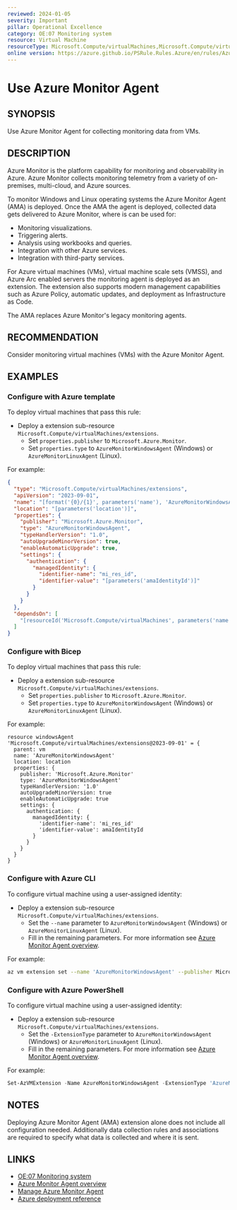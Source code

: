 ```yaml
---
reviewed: 2024-01-05
severity: Important
pillar: Operational Excellence
category: OE:07 Monitoring system
resource: Virtual Machine
resourceType: Microsoft.Compute/virtualMachines,Microsoft.Compute/virtualMachines/extensions
online version: https://azure.github.io/PSRule.Rules.Azure/en/rules/Azure.VM.AMA/
---
```


# Use Azure Monitor Agent

## SYNOPSIS

Use Azure Monitor Agent for collecting monitoring data from VMs.

## DESCRIPTION

Azure Monitor is the platform capability for monitoring and observability in Azure.
Azure Monitor collects monitoring telemetry from a variety of on-premises, multi-cloud, and Azure sources.

To monitor Windows and Linux operating systems the Azure Monitor Agent (AMA) is deployed.
Once the AMA the agent is deployed, collected data gets delivered to Azure Monitor, where is can be used for:

- Monitoring visualizations.
- Triggering alerts.
- Analysis using workbooks and queries.
- Integration with other Azure services.
- Integration with third-party services.

For Azure virtual machines (VMs), virtual machine scale sets (VMSS),
and Azure Arc enabled servers the monitoring agent is deployed as an extension.
The extension also supports modern management capabilities such as Azure Policy,
automatic updates, and deployment as Infrastructure as Code.

The AMA replaces Azure Monitor's legacy monitoring agents.

## RECOMMENDATION

Consider monitoring virtual machines (VMs) with the Azure Monitor Agent.

## EXAMPLES

### Configure with Azure template

To deploy virtual machines that pass this rule:

- Deploy a extension sub-resource `Microsoft.Compute/virtualMachines/extensions`.
  - Set `properties.publisher` to `Microsoft.Azure.Monitor`.
  - Set `properties.type` to `AzureMonitorWindowsAgent` (Windows) or `AzureMonitorLinuxAgent` (Linux).

For example:

```json
{
  "type": "Microsoft.Compute/virtualMachines/extensions",
  "apiVersion": "2023-09-01",
  "name": "[format('{0}/{1}', parameters('name'), 'AzureMonitorWindowsAgent')]",
  "location": "[parameters('location')]",
  "properties": {
    "publisher": "Microsoft.Azure.Monitor",
    "type": "AzureMonitorWindowsAgent",
    "typeHandlerVersion": "1.0",
    "autoUpgradeMinorVersion": true,
    "enableAutomaticUpgrade": true,
    "settings": {
      "authentication": {
        "managedIdentity": {
          "identifier-name": "mi_res_id",
          "identifier-value": "[parameters('amaIdentityId')]"
        }
      }
    }
  },
  "dependsOn": [
    "[resourceId('Microsoft.Compute/virtualMachines', parameters('name'))]"
  ]
}
```

### Configure with Bicep

To deploy virtual machines that pass this rule:

- Deploy a extension sub-resource `Microsoft.Compute/virtualMachines/extensions`.
  - Set `properties.publisher` to `Microsoft.Azure.Monitor`.
  - Set `properties.type` to `AzureMonitorWindowsAgent` (Windows) or `AzureMonitorLinuxAgent` (Linux).

For example:

```bicep
resource windowsAgent 'Microsoft.Compute/virtualMachines/extensions@2023-09-01' = {
  parent: vm
  name: 'AzureMonitorWindowsAgent'
  location: location
  properties: {
    publisher: 'Microsoft.Azure.Monitor'
    type: 'AzureMonitorWindowsAgent'
    typeHandlerVersion: '1.0'
    autoUpgradeMinorVersion: true
    enableAutomaticUpgrade: true
    settings: {
      authentication: {
        managedIdentity: {
          'identifier-name': 'mi_res_id'
          'identifier-value': amaIdentityId
        }
      }
    }
  }
}
```

### Configure with Azure CLI

To configure virtual machine using a user-assigned identity:

- Deploy a extension sub-resource `Microsoft.Compute/virtualMachines/extensions`.
  - Set the `--name` parameter to `AzureMonitorWindowsAgent` (Windows) or `AzureMonitorLinuxAgent` (Linux).
  - Fill in the remaining parameters.
    For more information see [Azure Monitor Agent overview](https://learn.microsoft.com/azure/azure-monitor/agents/agents-overview).

For example:

```bash
az vm extension set --name 'AzureMonitorWindowsAgent' --publisher Microsoft.Azure.Monitor --ids '<vm-resource-id>' --enable-auto-upgrade true --settings '{"authentication":{"managedIdentity":{"identifier-name":"mi_res_id","identifier-value":"/subscriptions/<my-subscription-id>/resourceGroups/<my-resource-group>/providers/Microsoft.ManagedIdentity/userAssignedIdentities/<my-user-assigned-identity>"}}}'
```

### Configure with Azure PowerShell

To configure virtual machine using a user-assigned identity:

- Deploy a extension sub-resource `Microsoft.Compute/virtualMachines/extensions`.
  - Set the `-ExtensionType` parameter to `AzureMonitorWindowsAgent` (Windows) or `AzureMonitorLinuxAgent` (Linux).
  - Fill in the remaining parameters.
    For more information see [Azure Monitor Agent overview](https://learn.microsoft.com/azure/azure-monitor/agents/agents-overview).

For example:

```powershell
Set-AzVMExtension -Name AzureMonitorWindowsAgent -ExtensionType 'AzureMonitorWindowsAgent' -Publisher Microsoft.Azure.Monitor -ResourceGroupName '<resource-group-name>' -VMName '<virtual-machine-name>' -Location '<location>' -TypeHandlerVersion '1.0' -EnableAutomaticUpgrade $true -SettingString '{"authentication":{"managedIdentity":{"identifier-name":"mi_res_id","identifier-value":"/subscriptions/<my-subscription-id>/resourceGroups/<my-resource-group>/providers/Microsoft.ManagedIdentity/userAssignedIdentities/<my-user-assigned-identity>"}}}'
```

## NOTES

Deploying Azure Monitor Agent (AMA) extension alone does not include all configuration needed.
Additionally data collection rules and associations are required to specify what data is collected and where it is sent.

## LINKS

- [OE:07 Monitoring system](https://learn.microsoft.com/azure/well-architected/operational-excellence/observability)
- [Azure Monitor Agent overview](https://learn.microsoft.com/azure/azure-monitor/agents/agents-overview)
- [Manage Azure Monitor Agent](https://learn.microsoft.com/azure/azure-monitor/agents/azure-monitor-agent-manage)
- [Azure deployment reference](https://learn.microsoft.com/azure/templates/microsoft.compute/virtualmachines/extensions)
